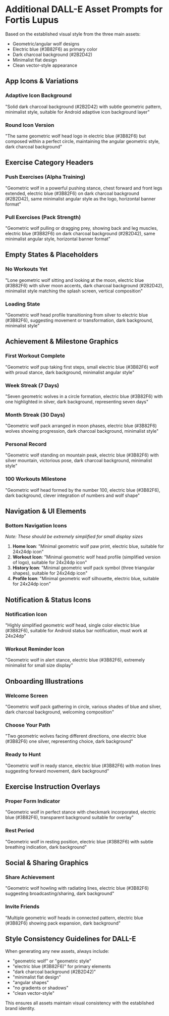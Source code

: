 # Additional DALL-E Asset Prompts for Fortis Lupus

Based on the established visual style from the three main assets:
- Geometric/angular wolf designs
- Electric blue (#3B82F6) as primary color
- Dark charcoal background (#2B2D42)
- Minimalist flat design
- Clean vector-style appearance

## App Icons & Variations

### Adaptive Icon Background
"Solid dark charcoal background (#2B2D42) with subtle geometric pattern, minimalist style, suitable for Android adaptive icon background layer"

### Round Icon Version
"The same geometric wolf head logo in electric blue (#3B82F6) but composed within a perfect circle, maintaining the angular geometric style, dark charcoal background"

## Exercise Category Headers

### Push Exercises (Alpha Training)
"Geometric wolf in a powerful pushing stance, chest forward and front legs extended, electric blue (#3B82F6) on dark charcoal background (#2B2D42), same minimalist angular style as the logo, horizontal banner format"

### Pull Exercises (Pack Strength)
"Geometric wolf pulling or dragging prey, showing back and leg muscles, electric blue (#3B82F6) on dark charcoal background (#2B2D42), same minimalist angular style, horizontal banner format"

## Empty States & Placeholders

### No Workouts Yet
"Lone geometric wolf sitting and looking at the moon, electric blue (#3B82F6) with silver moon accents, dark charcoal background (#2B2D42), minimalist style matching the splash screen, vertical composition"

### Loading State
"Geometric wolf head profile transitioning from silver to electric blue (#3B82F6), suggesting movement or transformation, dark background, minimalist style"

## Achievement & Milestone Graphics

### First Workout Complete
"Geometric wolf pup taking first steps, small electric blue (#3B82F6) wolf with proud stance, dark background, minimalist angular style"

### Week Streak (7 Days)
"Seven geometric wolves in a circle formation, electric blue (#3B82F6) with one highlighted in silver, dark background, representing seven days"

### Month Streak (30 Days)
"Geometric wolf pack arranged in moon phases, electric blue (#3B82F6) wolves showing progression, dark charcoal background, minimalist style"

### Personal Record
"Geometric wolf standing on mountain peak, electric blue (#3B82F6) with silver mountain, victorious pose, dark charcoal background, minimalist style"

### 100 Workouts Milestone
"Geometric wolf head formed by the number 100, electric blue (#3B82F6), dark background, clever integration of numbers and wolf shape"

## Navigation & UI Elements

### Bottom Navigation Icons
*Note: These should be extremely simplified for small display sizes*

1. **Home Icon**: "Minimal geometric wolf paw print, electric blue, suitable for 24x24dp icon"
2. **Workout Icon**: "Minimal geometric wolf head profile (simplified version of logo), suitable for 24x24dp icon"  
3. **History Icon**: "Minimal geometric wolf pack symbol (three triangular shapes), suitable for 24x24dp icon"
4. **Profile Icon**: "Minimal geometric wolf silhouette, electric blue, suitable for 24x24dp icon"

## Notification & Status Icons

### Notification Icon
"Highly simplified geometric wolf head, single color electric blue (#3B82F6), suitable for Android status bar notification, must work at 24x24dp"

### Workout Reminder Icon
"Geometric wolf in alert stance, electric blue (#3B82F6), extremely minimalist for small size display"

## Onboarding Illustrations

### Welcome Screen
"Geometric wolf pack gathering in circle, various shades of blue and silver, dark charcoal background, welcoming composition"

### Choose Your Path
"Two geometric wolves facing different directions, one electric blue (#3B82F6) one silver, representing choice, dark background"

### Ready to Hunt
"Geometric wolf in ready stance, electric blue (#3B82F6) with motion lines suggesting forward movement, dark background"

## Exercise Instruction Overlays

### Proper Form Indicator
"Geometric wolf in perfect stance with checkmark incorporated, electric blue (#3B82F6), transparent background suitable for overlay"

### Rest Period
"Geometric wolf in resting position, electric blue (#3B82F6) with subtle breathing indication, dark background"

## Social & Sharing Graphics

### Share Achievement
"Geometric wolf howling with radiating lines, electric blue (#3B82F6) suggesting broadcasting/sharing, dark background"

### Invite Friends
"Multiple geometric wolf heads in connected pattern, electric blue (#3B82F6) showing pack expansion, dark background"

## Style Consistency Guidelines for DALL-E

When generating any new assets, always include:
- "geometric wolf" or "geometric style"
- "electric blue (#3B82F6)" for primary elements
- "dark charcoal background (#2B2D42)"
- "minimalist flat design"
- "angular shapes"
- "no gradients or shadows"
- "clean vector-style"

This ensures all assets maintain visual consistency with the established brand identity.